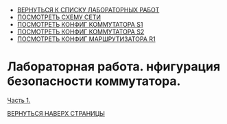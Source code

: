 - [ВЕРНУТЬСЯ К СПИСКУ ЛАБОРАТОРНЫХ РАБОТ](https://github.com/Art1shock/otus-networks/tree/main/labs)  
- [ПОСМОТРЕТЬ СХЕМУ СЕТИ]()  
- [ПОСМОТРЕТЬ КОНФИГ КОММУТАТОРА S1]()  
- [ПОСМОТРЕТЬ КОНФИГ КОММУТАТОРА S2]()  
- [ПОСМОТРЕТЬ КОНФИГ МАРШРУТИЗАТОРА R1](https://github.com/Art1shock/otus-networks/blob/main/labs/lab08/config%20R1.md)

# Лабораторная работа. нфигурация безопасности коммутатора.

[Часть 1. ]()

[ВЕРНУТЬСЯ НАВЕРХ СТРАНИЦЫ](https://github.com/Art1shock/otus-networks/tree/main/labs/lab08)
